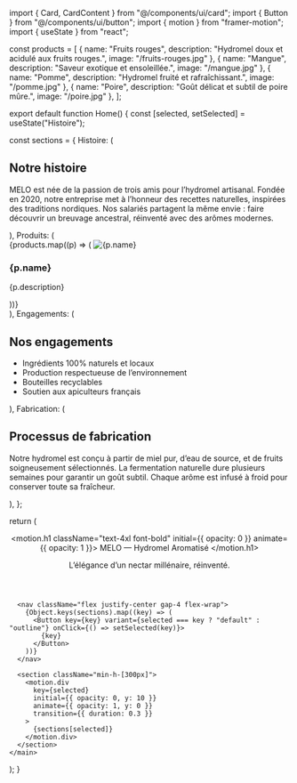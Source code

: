 import { Card, CardContent } from "@/components/ui/card";
import { Button } from "@/components/ui/button";
import { motion } from "framer-motion";
import { useState } from "react";

const products = [
  { name: "Fruits rouges", description: "Hydromel doux et acidulé aux fruits rouges.", image: "/fruits-rouges.jpg" },
  { name: "Mangue", description: "Saveur exotique et ensoleillée.", image: "/mangue.jpg" },
  { name: "Pomme", description: "Hydromel fruité et rafraîchissant.", image: "/pomme.jpg" },
  { name: "Poire", description: "Goût délicat et subtil de poire mûre.", image: "/poire.jpg" },
];

export default function Home() {
  const [selected, setSelected] = useState("Histoire");

  const sections = {
    Histoire: (
      <div className="space-y-4">
        <h2 className="text-2xl font-semibold">Notre histoire</h2>
        <p>
          MELO est née de la passion de trois amis pour l’hydromel artisanal. Fondée en 2020, notre entreprise met à l’honneur des recettes naturelles, inspirées des traditions nordiques. Nos salariés partagent la même envie : faire découvrir un breuvage ancestral, réinventé avec des arômes modernes.
        </p>
      </div>
    ),
    Produits: (
      <div className="grid grid-cols-1 md:grid-cols-2 gap-4">
        {products.map((p) => (
          <Card key={p.name} className="rounded-2xl shadow-md">
            <CardContent className="p-4">
              <img src={p.image} alt={p.name} className="w-full h-48 object-cover rounded-xl mb-2" />
              <h3 className="text-xl font-bold">{p.name}</h3>
              <p>{p.description}</p>
            </CardContent>
          </Card>
        ))}
      </div>
    ),
    Engagements: (
      <div className="space-y-4">
        <h2 className="text-2xl font-semibold">Nos engagements</h2>
        <ul className="list-disc pl-5 space-y-2">
          <li>Ingrédients 100% naturels et locaux</li>
          <li>Production respectueuse de l’environnement</li>
          <li>Bouteilles recyclables</li>
          <li>Soutien aux apiculteurs français</li>
        </ul>
      </div>
    ),
    Fabrication: (
      <div className="space-y-4">
        <h2 className="text-2xl font-semibold">Processus de fabrication</h2>
        <p>
          Notre hydromel est conçu à partir de miel pur, d’eau de source, et de fruits soigneusement sélectionnés. La fermentation naturelle dure plusieurs semaines pour garantir un goût subtil. Chaque arôme est infusé à froid pour conserver toute sa fraîcheur.
        </p>
      </div>
    ),
  };

  return (
    <main className="max-w-4xl mx-auto p-6 space-y-8">
      <header className="text-center">
        <motion.h1 className="text-4xl font-bold" initial={{ opacity: 0 }} animate={{ opacity: 1 }}>
          MELO — Hydromel Aromatisé
        </motion.h1>
        <p className="text-muted-foreground mt-2">L’élégance d’un nectar millénaire, réinventé.</p>
      </header>

      <nav className="flex justify-center gap-4 flex-wrap">
        {Object.keys(sections).map((key) => (
          <Button key={key} variant={selected === key ? "default" : "outline"} onClick={() => setSelected(key)}>
            {key}
          </Button>
        ))}
      </nav>

      <section className="min-h-[300px]">
        <motion.div
          key={selected}
          initial={{ opacity: 0, y: 10 }}
          animate={{ opacity: 1, y: 0 }}
          transition={{ duration: 0.3 }}
        >
          {sections[selected]}
        </motion.div>
      </section>
    </main>
  );
}

